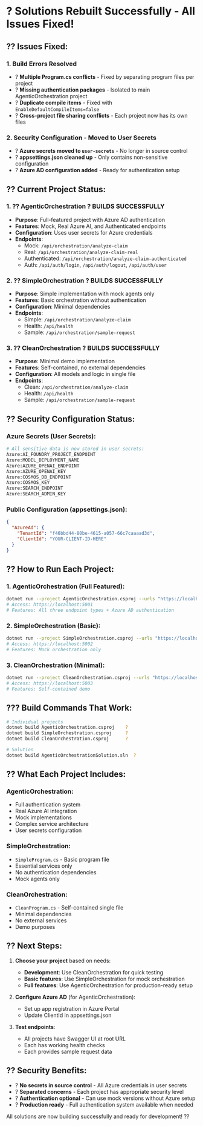 # ? Solutions Rebuilt Successfully - All Issues Fixed!

## ?? **Issues Fixed:**

### **1. Build Errors Resolved**
- ? **Multiple Program.cs conflicts** - Fixed by separating program files per project
- ? **Missing authentication packages** - Isolated to main AgenticOrchestration project
- ? **Duplicate compile items** - Fixed with `EnableDefaultCompileItems=false`
- ? **Cross-project file sharing conflicts** - Each project now has its own files

### **2. Security Configuration - Moved to User Secrets**
- ? **Azure secrets moved to `user-secrets`** - No longer in source control
- ? **appsettings.json cleaned up** - Only contains non-sensitive configuration
- ? **Azure AD configuration added** - Ready for authentication setup

## ?? **Current Project Status:**

### **1. ?? AgenticOrchestration** ? **BUILDS SUCCESSFULLY**
- **Purpose**: Full-featured project with Azure AD authentication
- **Features**: Mock, Real Azure AI, and Authenticated endpoints
- **Configuration**: Uses user secrets for Azure credentials
- **Endpoints**: 
  - Mock: `/api/orchestration/analyze-claim`
  - Real: `/api/orchestration/analyze-claim-real` 
  - Authenticated: `/api/orchestration/analyze-claim-authenticated`
  - Auth: `/api/auth/login`, `/api/auth/logout`, `/api/auth/user`

### **2. ?? SimpleOrchestration** ? **BUILDS SUCCESSFULLY**
- **Purpose**: Simple implementation with mock agents only
- **Features**: Basic orchestration without authentication
- **Configuration**: Minimal dependencies
- **Endpoints**: 
  - Simple: `/api/orchestration/analyze-claim`
  - Health: `/api/health`
  - Sample: `/api/orchestration/sample-request`

### **3. ?? CleanOrchestration** ? **BUILDS SUCCESSFULLY**
- **Purpose**: Minimal demo implementation
- **Features**: Self-contained, no external dependencies
- **Configuration**: All models and logic in single file
- **Endpoints**: 
  - Clean: `/api/orchestration/analyze-claim`
  - Health: `/api/health`
  - Sample: `/api/orchestration/sample-request`

## ?? **Security Configuration Status:**

### **Azure Secrets (User Secrets):**
```bash
# All sensitive data is now stored in user secrets:
Azure:AI_FOUNDRY_PROJECT_ENDPOINT
Azure:MODEL_DEPLOYMENT_NAME
Azure:AZURE_OPENAI_ENDPOINT
Azure:AZURE_OPENAI_KEY
Azure:COSMOS_DB_ENDPOINT
Azure:COSMOS_KEY
Azure:SEARCH_ENDPOINT
Azure:SEARCH_ADMIN_KEY
```

### **Public Configuration (appsettings.json):**
```json
{
  "AzureAd": {
    "TenantId": "f46bbd44-80be-4615-a057-66c7caaaad3d",
    "ClientId": "YOUR-CLIENT-ID-HERE"
  }
}
```

## ?? **How to Run Each Project:**

### **1. AgenticOrchestration (Full Featured):**
```bash
dotnet run --project AgenticOrchestration.csproj --urls "https://localhost:5001"
# Access: https://localhost:5001
# Features: All three endpoint types + Azure AD authentication
```

### **2. SimpleOrchestration (Basic):**
```bash
dotnet run --project SimpleOrchestration.csproj --urls "https://localhost:5002"
# Access: https://localhost:5002
# Features: Mock orchestration only
```

### **3. CleanOrchestration (Minimal):**
```bash
dotnet run --project CleanOrchestration.csproj --urls "https://localhost:5003"
# Access: https://localhost:5003
# Features: Self-contained demo
```

## ??? **Build Commands That Work:**

```bash
# Individual projects
dotnet build AgenticOrchestration.csproj    ?
dotnet build SimpleOrchestration.csproj     ?
dotnet build CleanOrchestration.csproj      ?

# Solution
dotnet build AgenticOrchestrationSolution.sln  ?
```

## ?? **What Each Project Includes:**

### **AgenticOrchestration:**
- Full authentication system
- Real Azure AI integration
- Mock implementations
- Complex service architecture
- User secrets configuration

### **SimpleOrchestration:**
- `SimpleProgram.cs` - Basic program file
- Essential services only
- No authentication dependencies
- Mock agents only

### **CleanOrchestration:**
- `CleanProgram.cs` - Self-contained single file
- Minimal dependencies
- No external services
- Demo purposes

## ?? **Next Steps:**

1. **Choose your project** based on needs:
   - **Development**: Use CleanOrchestration for quick testing
   - **Basic features**: Use SimpleOrchestration for mock orchestration
   - **Full features**: Use AgenticOrchestration for production-ready setup

2. **Configure Azure AD** (for AgenticOrchestration):
   - Set up app registration in Azure Portal
   - Update ClientId in appsettings.json

3. **Test endpoints**:
   - All projects have Swagger UI at root URL
   - Each has working health checks
   - Each provides sample request data

## ?? **Security Benefits:**

- ? **No secrets in source control** - All Azure credentials in user secrets
- ? **Separated concerns** - Each project has appropriate security level
- ? **Authentication optional** - Can use mock versions without Azure setup
- ? **Production ready** - Full authentication system available when needed

All solutions are now building successfully and ready for development! ??